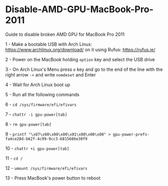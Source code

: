 # Disable-AMD-GPU-MacBook-Pro-2011
Guide to disable broken AMD GPU for MacBook Pro 2011

1 - Make a bootable USB with Arch Linux: https://www.archlinux.org/download/ on it using Rufus: https://rufus.ie/

2 - Power on the MacBook holding `option` key and select the USB drive

3 - On Arch Linux's Menu press `e` key and go to the end of the line with the right arrow `->` and write `nomdeset` and Enter

4 - Wait for Arch Linux boot up

5 - Run all the following commands

6 - `cd /sys/firmware/efi/efivars`

7 - `chattr -i gpu-power[tab]`

8 - `rm gpu-power[tab]`

9 - `printf "\x07\x00\x00\x00\x01\x00\x00\x00" > gpu-power-prefs-fa4ce28d-b62f-4c99-9cc3-6815686e30f9`

10 - `chattr +i gpu-power[tab]`

11 - `cd /`

12 - `umount /sys/firmware/efi/efivars`

13 - Press MacBook's power button to reboot
